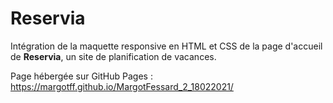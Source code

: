 # Reservia

Intégration de la maquette responsive en HTML et CSS de la page d'accueil de __Reservia__, un site de planification de vacances.

Page hébergée sur GitHub Pages : https://margotff.github.io/MargotFessard_2_18022021/
